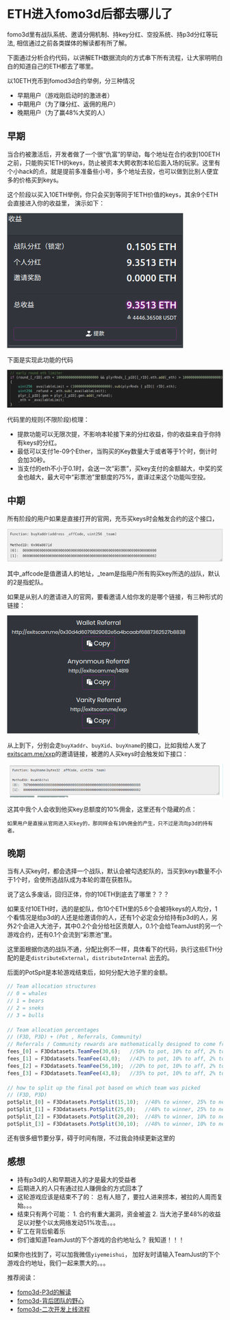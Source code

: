# ETH进入fomo3d后都去哪儿了

fomo3d里有战队系统、邀请分佣机制、持key分红、空投系统、持p3d分红等玩法, 相信通过之前各类媒体的解读都有所了解。

下面通过分析合约代码，以讲解ETH数据流向的方式串下所有流程，让大家明明白白的知道自己的ETH都去了哪里。

以10ETH充币到fomod3d合约举例，分三种情况

- 早期用户（游戏刚启动时的激进者）
- 中期用户（为了赚分红、返佣的用户）
- 晚期用户（为了赢48%大奖的人）

## 早期
当合约被激活后，开发者做了一个很“仇富”的举动，每个地址在合约收到100ETH之前，只能购买1ETH的keys，防止被资本大鳄收割本轮后面入场的玩家。这里有个小hack的点，就是提前多准备些小号，多个地址去投，也可以做到比别人便宜多的价格买到keys。

这个阶段以买入10ETH举例，你只会买到等同于1ETH价值的keys，其余9个ETH会直接进入你的收益里，
演示如下：

![ethLimiter2](/assets/fomo3d/ethLimiter2.png)

下面是实现此功能的代码

![ethLimiter](/assets/fomo3d/ethLimiter.png)

代码里的规则(不限阶段)梳理：
- 提款功能可以无限次提，不影响本轮接下来的分红收益，你的收益来自于你持有keys的分红。
- 最低可以支付1e-09个Ether，当购买的Key数量大于或者等于1个时，倒计时会加30秒。
- 当支付的eth不小于0.1时，会送一次“彩票”，买key支付的金额越大，中奖的奖金也越大，最大可中“彩票池”里额度的75%，直译过来这个功能叫空投。

## 中期

所有阶段的用户如果是直接打开的官网，充币买keys时会触发合约的这个接口， 

![buyXaddr](/assets/fomo3d/buyXaddr.png)

其中_affcode是值邀请人的地址，_team是指用户所有购买key所选的战队，默认的2是指蛇队。

如果是从别人的邀请进入的官网，要看邀请人给你发的是哪个链接，有三种形式的链接：

![affiliate](/assets/fomo3d/affiliate.png), 

从上到下，分别会走`buyXaddr`、`buyXid`、`buyXname`的接口，比如我给人发了[exitscam.me/xxp](http://exitscam.me/xxp)的邀请链接，被邀的人买keys时会触发如下接口：

![affiliate2](/assets/fomo3d/affiliate2.png)

这其中我个人会收到他买key总额度的10%佣金，这里还有个隐藏的点：

    如果用户是直接从官网进入买key的，那同样会有10%佣金的产生，只不过是流向p3d的持有者。


## 晚期

当有人买key时，都会选择一个战队，默认会被勾选蛇队的，当买到keys数量不小于1个时，会使所选战队成为本轮的潜在获胜队。

说了这么多废话，回归正体，你的10ETH到底去了哪里？？？

如果支付10ETH时，选的是蛇队，你10个ETH里的5.6个会被持keys的人均分，1个看情况是给p3d的人还是给邀请你的人，还有1个必定会分给持有p3d的人，另外2个会进入大池子，其中0.2个会分给社区贡献人，0.1个会给TeamJust的另一个游戏合约，还有0.1个会流到“彩票池”里。 

这里面根据你选的战队不通，分配比例不一样，具体看下的代码，执行这些ETH分配的是走`distributeExternal`，`distributeInternal` 出去的。

后面的PotSpit是本轮游戏结束后，如何分配大池子里的金额。

```javascript
// Team allocation structures
// 0 = whales
// 1 = bears
// 2 = sneks
// 3 = bulls

// Team allocation percentages
// (F3D, P3D) + (Pot , Referrals, Community)
// Referrals / Community rewards are mathematically designed to come from the winner's share of the pot.
fees_[0] = F3Ddatasets.TeamFee(30,6);   //50% to pot, 10% to aff, 2% to com, 1% to pot swap, 1% to air drop pot
fees_[1] = F3Ddatasets.TeamFee(43,0);   //43% to pot, 10% to aff, 2% to com, 1% to pot swap, 1% to air drop pot
fees_[2] = F3Ddatasets.TeamFee(56,10);  //20% to pot, 10% to aff, 2% to com, 1% to pot swap, 1% to air drop pot
fees_[3] = F3Ddatasets.TeamFee(43,8);   //35% to pot, 10% to aff, 2% to com, 1% to pot swap, 1% to air drop pot

// how to split up the final pot based on which team was picked
// (F3D, P3D)
potSplit_[0] = F3Ddatasets.PotSplit(15,10);  //48% to winner, 25% to next round, 2% to com
potSplit_[1] = F3Ddatasets.PotSplit(25,0);   //48% to winner, 25% to next round, 2% to com
potSplit_[2] = F3Ddatasets.PotSplit(20,20);  //48% to winner, 10% to next round, 2% to com
potSplit_[3] = F3Ddatasets.PotSplit(30,10);  //48% to winner, 10% to next round, 2% to com
```

还有很多细节要分享，碍于时间有限，不过我会持续更新这里的


## 感想

- 持有p3d的人和早期进入的才是最大的受益者
- 后期进入的人只有通过拉人赚佣金的方式回本了
- 这轮游戏应该是结束不了的： 总有人赔了，要拉人进来捞本，被拉的人周而复始。。。
- 结束只有两个可能： 1. 合约有重大漏洞，资金被盗 2. 当大池子里48%的收益足以对整个以太网络发动51%攻击。。。
- 矿工在背后偷着乐
- 你们谁知道TeamJust的下个游戏的合约地址么？ 我知道！！！

如果你也找到了，可以加我微信`yiyemeishui`， 加好友时请输入TeamJust的下个游戏合约地址，我们一起来票大的。。。


推荐阅读：
    
- [fomo3d-P3d的解读](/posts/fomo3d-p3d的解读.md)
- [fomo3d-背后团队的野心](/posts/fomo3d-TeamJust的野心.md)
- [fomo3d-二次开发上线流程](/posts/fomo3d-二次开发上线流程.md)
